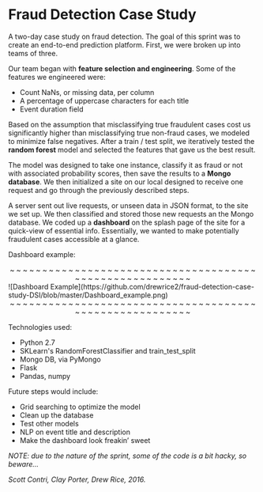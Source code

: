 # Fraud Detection Case Study

A two-day case study on fraud detection. The goal of this sprint was to create an end-to-end prediction platform. First, we were broken up into teams of three.

Our team began with **feature selection and engineering**. Some of the features we engineered were:
- Count NaNs, or missing data, per column
- A percentage of uppercase characters for each title
- Event duration field

Based on the assumption that misclassifying true fraudulent cases cost us significantly higher than misclassifying true non-fraud cases, we modeled to minimize false negatives. After a train / test split, we iteratively tested the **random forest** model and selected the features that gave us the best result.

The model was designed to take one instance, classify it as fraud or not with associated probability scores, then save the results to a **Mongo database**. We then initialized a site on our local designed to receive one request and go through the previously described steps.

A server sent out live requests, or unseen data in JSON format, to the site we set up. We then classified and stored those new requests an the Mongo database. We coded up a **dashboard** on the splash page of the site for a quick-view of essential info. Essentially, we wanted to make potentially fraudulent cases accessible at a glance.

Dashboard example:


<center> ~ ~ ~ ~ ~ ~ ~ ~ ~ ~ ~ ~ ~ ~ ~ ~ ~ ~ ~ ~ ~ ~ ~ ~ ~ ~ ~ ~ ~ ~ ~ ~ ~ ~ ~ ~ ~ ~ ~ ~ ~ ~ ~ ~ ~ ~ ~ ~ ~ ~ ~ ~ ~ ~ ~ ~ </center>
![Dashboard Example](https://github.com/drewrice2/fraud-detection-case-study-DSI/blob/master/Dashboard_example.png)
<center> ~ ~ ~ ~ ~ ~ ~ ~ ~ ~ ~ ~ ~ ~ ~ ~ ~ ~ ~ ~ ~ ~ ~ ~ ~ ~ ~ ~ ~ ~ ~ ~ ~ ~ ~ ~ ~ ~ ~ ~ ~ ~ ~ ~ ~ ~ ~ ~ ~ ~ ~ ~ ~ ~ ~ ~ </center>

Technologies used:
- Python 2.7
- SKLearn's RandomForestClassifier and train_test_split
- Mongo DB, via PyMongo
- Flask
- Pandas, numpy

Future steps would include:
- Grid searching to optimize the model
- Clean up the database
- Test other models
- NLP on event title and description
- Make the dashboard look freakin’ sweet


*NOTE: due to the nature of the sprint, some of the code is a bit hacky, so beware...*

*Scott Contri, Clay Porter, Drew Rice, 2016.*
